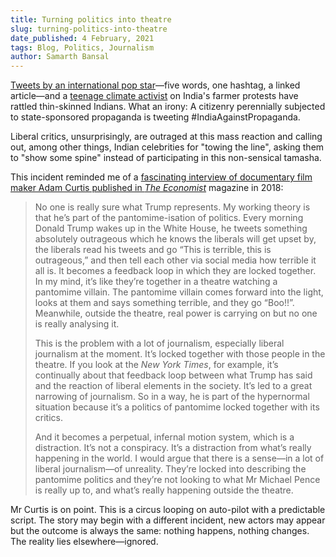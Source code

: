 ```yaml
---
title: Turning politics into theatre
slug: turning-politics-into-theatre
date_published: 4 February, 2021
tags: Blog, Politics, Journalism
author: Samarth Bansal
---
```


[Tweets by an international pop star](https://twitter.com/rihanna/status/1356625889602199552)—five words, one hashtag, a linked article—and a [teenage climate activist](https://twitter.com/GretaThunberg/status/1356694884615340037) on India's farmer protests have rattled thin-skinned Indians. What an irony: A citizenry perennially subjected to state-sponsored propaganda is tweeting #IndiaAgainstPropaganda.

Liberal critics, unsurprisingly, are outraged at this mass reaction and calling out, among other things, Indian celebrities for "towing the line", asking them to "show some spine" instead of participating in this non-sensical tamasha. 

This incident reminded me of a [fascinating interview of documentary film maker Adam Curtis published in ](https://www.economist.com/open-future/2018/12/06/the-antidote-to-civilisational-collapse) *[The Economist](https://www.economist.com/open-future/2018/12/06/the-antidote-to-civilisational-collapse)* magazine in 2018:

> No one is really sure what Trump represents. My working theory is that he’s part of the pantomime-isation of politics. Every morning Donald Trump wakes up in the White House, he tweets something absolutely outrageous which he knows the liberals will get upset by, the liberals read his tweets and go “This is terrible, this is outrageous,” and then tell each other via social media how terrible it all is. It becomes a feedback loop in which they are locked together. In my mind, it’s like they’re together in a theatre watching a pantomime villain. The pantomime villain comes forward into the light, looks at them and says something terrible, and they go “Boo!!”. Meanwhile, outside the theatre, real power is carrying on but no one is really analysing it.
> 
> This is the problem with a lot of journalism, especially liberal journalism at the moment. It’s locked together with those people in the theatre. If you look at the *New York Times*, for example, it’s continually about that feedback loop between what Trump has said and the reaction of liberal elements in the society. It’s led to a great narrowing of journalism. So in a way, he is part of the hypernormal situation because it’s a politics of pantomime locked together with its critics. 
> 
> And it becomes a perpetual, infernal motion system, which is a distraction. It’s not a conspiracy. It’s a distraction from what’s really happening in the world. I would argue that there is a sense—in a lot of liberal journalism—of unreality. They’re locked into describing the pantomime politics and they’re not looking to what Mr Michael Pence is really up to, and what’s really happening outside the theatre.

Mr Curtis is on point. This is a circus looping on auto-pilot with a predictable script. The story may begin with a different incident, new actors may appear but the outcome is always the same: nothing happens, nothing changes. The reality lies elsewhere—ignored.
